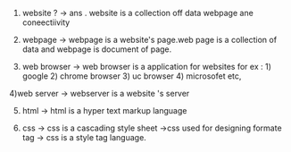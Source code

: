 1) website ?
-> ans . website is a collection off data webpage ane coneectiivity 

2) webpage 
-> webpage is a website's page.web page is a collection of data and webpage is document of page.

3) web browser 
-> web browser is a application for websites
for ex : 1) google 2) chrome browser 3) uc browser 4) microsofet etc,

4)web server 
-> webserver is a website 's server 

5) html
-> html is a hyper text markup language 

6) css 
-> css is a cascading style sheet 
->css used for designing formate tag 
-> css is a style tag language.